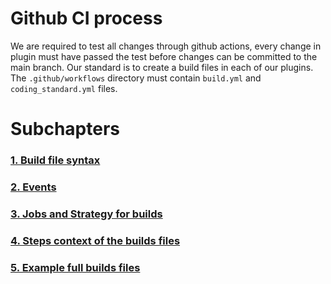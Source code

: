 # Github CI process
We are required to test all changes through github actions, every change in plugin must have passed the test
before changes can be committed to the main branch.
Our standard is to create a build files in each of our plugins. The `.github/workflows` directory
must contain `build.yml` and `coding_standard.yml` files.
# Subchapters
### [1. Build file syntax](./GithubBuilds/1_BuildSyntaxSubchapter.md)
### [2. Events](./GithubBuilds/2_EventsSubchapter.md)
### [3. Jobs and Strategy for builds](./GithubBuilds/3_JobsAndStrategySubchapter.md)
### [4. Steps context of the builds files](./GithubBuilds/4_StepContextForBuildsSubchapter.md)
### [5. Example full builds files](./GithubBuilds/5_ExampleBuildsSubchapter.md)

